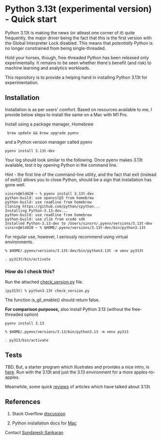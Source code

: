 # Python 3.13t (experimental version) - Quick start

Python 3.13t is making the news (or atleast one corner of it) quite frequently, the major driver being the fact that this is the first version with the Global Interpreter Lock disabled.  This means that *potentially* Python is no longer constrained from being single-threaded.

Hold your horses, though, free-threaded Python has been released only experimentally.  It remains to be seen whether there's benefit (and risk) to  machine learning and analytics workloads.

This repository is to provide a helping hand in installing Python 3.13t for experimentation.


## Installation

Installation is as per users' comfort.  Based on resources available to me, I provide below steps to install the same on a Mac with M1 Pro.

Install using a package manager, Homebrew


```
 brew update && brew upgrade pyenv
 ```

and a Python version manager called pyenv

 ```
pyenv install 3.13t-dev
 ```

Your log should look similar to the following.  Once pyenv makes 3.13t available, test it by opening Python in the command line.

Hint - the first line of the command-line utility, and the fact that exit (instead of exit()) allows you to close Python, should be a sign that installation has gone well.


```
sinsrn@mld420 ~ % pyenv install 3.13t-dev           
python-build: use openssl@3 from homebrew
python-build: use readline from homebrew
Cloning https://github.com/python/cpython...
Installing Python-3.13-dev...
python-build: use readline from homebrew
python-build: use zlib from xcode sdk
Installed Python-3.13-dev to /Users/sinsrn/.pyenv/versions/3.13t-dev
sinsrn@mld420 ~ % $HOME/.pyenv/versions/3.13t-dev/bin/python3.13t
```

For regular use, however, I seriously recommend using virtual environments.


```
% $HOME/.pyenv/versions/3.13t-dev/bin/python3.13t -m venv py313t

. py313t/bin/activate

```

### How do I check this?

Run the attached [check_version.py](./check_version.py) file.

```
(py313t) % python3.13t check_version.py
```

The function is_gil_enable() should return false.


**For comparison purposes,** also install Python 3.13 (without the free-threaded option)

```
pyenv install 3.13

% $HOME/.pyenv/versions/3.13/bin/python3.13 -m venv py313

. py313/bin/activate

```

## Tests

TBD.  But, a starter program which illustrates and provides a nice intro, is [here](./gil_thread_example.py). Run with the 3.13t and just the 3.13 environment for a more apples-to-apples.

Meanwhile, some quick [reviews](./Review.md) of articles which have talked about 3.13t.

 ## References

 1. Stack Overflow [discussion](https://stackoverflow.com/questions/79122522/how-to-disable-the-gil-in-python3-13)

 2. Python installation docs for [Mac](https://docs.python.org/3/using/mac.html)


 Contact
[Sundaresh Sankaran](sundaresh.sankaran@sas.com)

